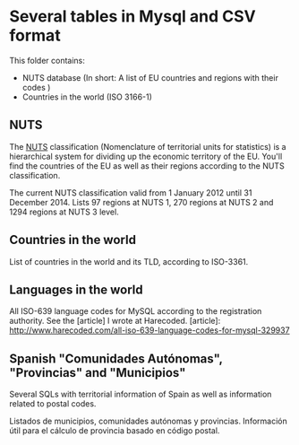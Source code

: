 Several tables in Mysql and CSV format
======================================
This folder contains:

 * NUTS database (In short: A list of EU countries and regions with their codes )
 * Countries in the world (ISO 3166-1)

NUTS
----
The [NUTS] classification (Nomenclature of territorial units for statistics) is a hierarchical system for dividing up the economic territory of the EU. You'll find the countries of the EU as well as their regions according to the NUTS classification.

The current NUTS classification valid from 1 January 2012 until 31 December 2014. Lists 97 regions at NUTS 1, 270 regions at NUTS 2 and 1294 regions at NUTS 3 level.

[NUTS]: http://epp.eurostat.ec.europa.eu/portal/page/portal/nuts_nomenclature/introduction

Countries in the world
----------------------
List of countries in the world and its TLD, according to ISO-3361.

Languages in the world
----------------------
All ISO-639 language codes for MySQL according to the registration authority. See the [article] I wrote at Harecoded.
[article]: http://www.harecoded.com/all-iso-639-language-codes-for-mysql-329937

Spanish "Comunidades Autónomas", "Provincias" and "Municipios"
--------------------------------------------------------------
Several SQLs with territorial information of Spain as well as information related to postal codes.

Listados de municipios, comunidades autónomas y provincias. Información útil para el cálculo de provincia basado en código postal.
